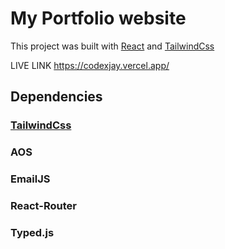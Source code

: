 # My Portfolio website

This project was built with [React](https://reactjs.org) and [TailwindCss](https://tailwindcss.com/)

LIVE LINK https://codexjay.vercel.app/

## Dependencies

### [TailwindCss](https://tailwindcss.com/)
### AOS
### EmailJS
### React-Router
### Typed.js

